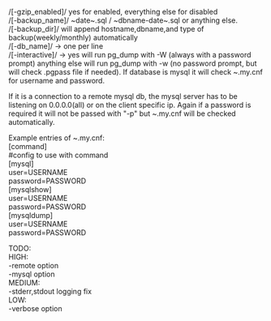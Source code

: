 /[-gzip_enabled]/ yes for enabled, everything else for disabled  
/[-backup_name]/         \~date\~.sql / \~dbname-date\~.sql or anything else.  
/[-backup_dir]/ will append hostname,dbname,and type of backup(weekly/monthly) automatically  
/[-db_name]/ -> one per line  
/[-interactive]/ -> yes will run pg_dump with -W (always with a password prompt) anything else will run pg_dump with -w (no password prompt, but will check .pgpass file if needed).   If database is mysql it will check ~.my.cnf for username and password.  
  
If it is a connection to a remote mysql db, the mysql server has to be listening on 0.0.0.0(all) or on the client specific ip. Again if a password is required it will not be passed with "-p" but ~.my.cnf will be checked automatically.

Example entries of ~.my.cnf:  
[command]  
#config to use with command  
[mysql]  
user=USERNAME  
password=PASSWORD  
[mysqlshow]            
user=USERNAME  
password=PASSWORD  
[mysqldump]           
user=USERNAME  
password=PASSWORD  
  
  
TODO:  
HIGH:  
-remote option  
-mysql option  
MEDIUM:  
-stderr,stdout logging fix  
LOW:  
-verbose option  
